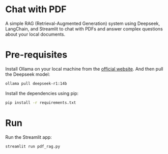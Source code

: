# Chat with PDF
A simple RAG (Retrieval-Augmented Generation) system using Deepseek, LangChain, and Streamlit to chat with PDFs and answer complex questions about your local documents.


# Pre-requisites
Install Ollama on your local machine from the [official website](https://ollama.com/). And then pull the Deepseek model:

```bash
ollama pull deepseek-r1:14b
```

Install the dependencies using pip:

```bash
pip install -r requirements.txt
```

# Run
Run the Streamlit app:

```bash
streamlit run pdf_rag.py
```
